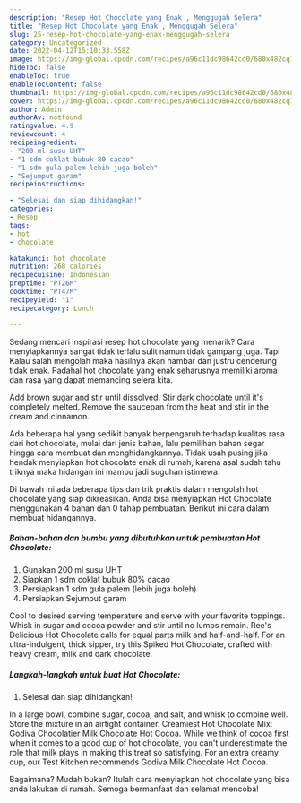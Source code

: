 ```yaml
---
description: "Resep Hot Chocolate yang Enak , Menggugah Selera"
title: "Resep Hot Chocolate yang Enak , Menggugah Selera"
slug: 25-resep-hot-chocolate-yang-enak-menggugah-selera
category: Uncategorized
date: 2022-04-12T15:10:33.558Z
image: https://img-global.cpcdn.com/recipes/a96c11dc98642cd0/680x482cq70/hot-chocolate-foto-resep-utama.jpg
hideToc: false
enableToc: true
enableTocContent: false
thumbnail: https://img-global.cpcdn.com/recipes/a96c11dc98642cd0/680x482cq70/hot-chocolate-foto-resep-utama.jpg
cover: https://img-global.cpcdn.com/recipes/a96c11dc98642cd0/680x482cq70/hot-chocolate-foto-resep-utama.jpg
author: Admin
authorAv: notfound
ratingvalue: 4.9
reviewcount: 4
recipeingredient:
- "200 ml susu UHT"
- "1 sdm coklat bubuk 80 cacao"
- "1 sdm gula palem lebih juga boleh"
- "Sejumput garam"
recipeinstructions:

- "Selesai dan siap dihidangkan!"
categories:
- Resep
tags:
- hot
- chocolate

katakunci: hot chocolate 
nutrition: 268 calories
recipecuisine: Indonesian
preptime: "PT26M"
cooktime: "PT47M"
recipeyield: "1"
recipecategory: Lunch

---
```



Sedang mencari inspirasi resep hot chocolate yang menarik? Cara menyiapkannya sangat tidak terlalu sulit namun tidak gampang juga. Tapi Kalau salah mengolah maka hasilnya akan hambar dan justru cenderung tidak enak. Padahal hot chocolate yang enak seharusnya memiliki aroma dan rasa yang dapat memancing selera kita.


Add brown sugar and stir until dissolved. Stir dark chocolate until it&#39;s completely melted. Remove the saucepan from the heat and stir in the cream and cinnamon.

Ada beberapa hal yang sedikit banyak berpengaruh terhadap kualitas rasa dari hot chocolate, mulai dari jenis bahan, lalu pemilihan bahan segar hingga cara membuat dan menghidangkannya. Tidak usah pusing jika hendak menyiapkan hot chocolate enak di rumah, karena asal sudah tahu triknya maka hidangan ini mampu jadi suguhan istimewa.


Di bawah ini ada beberapa tips dan trik praktis dalam mengolah hot chocolate yang siap dikreasikan. Anda bisa menyiapkan Hot Chocolate menggunakan 4 bahan dan 0 tahap pembuatan. Berikut ini cara dalam membuat hidangannya.

<!--inarticleads1-->

##### Bahan-bahan dan bumbu yang dibutuhkan untuk pembuatan Hot Chocolate:

1. Gunakan 200 ml susu UHT
1. Siapkan 1 sdm coklat bubuk 80% cacao
1. Persiapkan 1 sdm gula palem (lebih juga boleh)
1. Persiapkan Sejumput garam


Cool to desired serving temperature and serve with your favorite toppings. Whisk in sugar and cocoa powder and stir until no lumps remain. Ree&#39;s Delicious Hot Chocolate calls for equal parts milk and half-and-half. For an ultra-indulgent, thick sipper, try this Spiked Hot Chocolate, crafted with heavy cream, milk and dark chocolate. 

<!--inarticleads2-->

##### Langkah-langkah untuk buat Hot Chocolate:


1. Selesai dan siap dihidangkan!

In a large bowl, combine sugar, cocoa, and salt, and whisk to combine well. Store the mixture in an airtight container. Creamiest Hot Chocolate Mix: Godiva Chocolatier Milk Chocolate Hot Cocoa. While we think of cocoa first when it comes to a good cup of hot chocolate, you can&#39;t underestimate the role that milk plays in making this treat so satisfying. For an extra creamy cup, our Test Kitchen recommends Godiva Milk Chocolate Hot Cocoa. 

Bagaimana? Mudah bukan? Itulah cara menyiapkan hot chocolate yang bisa anda lakukan di rumah. Semoga bermanfaat dan selamat mencoba!
